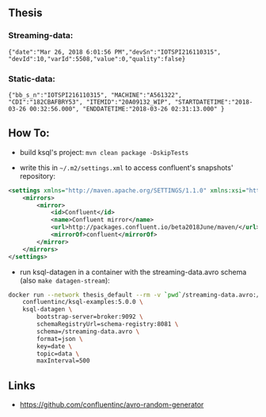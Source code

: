## Thesis

### Streaming-data:

```{"date":"Mar 26, 2018 6:01:56 PM","devSn":"IOTSPI216110315", "devId":10,"varId":5508,"value":0,"quality":false}```

### Static-data:

```{"bb_s_n":"IOTSPI216110315", "MACHINE":"A561322", "CDI":"182CBAFBRY53", "ITEMID":"20A09132_WIP", "STARTDATETIME":"2018-03-26 00:32:56.000", "ENDDATETIME:"2018-03-26 02:31:13.000" }```

## How To:
- build ksql's project: 
`mvn clean package -DskipTests`


- write this in `~/.m2/settings.xml` to access confluent's snapshots' repository:
```xml
<settings xmlns="http://maven.apache.org/SETTINGS/1.1.0" xmlns:xsi="http://www.w3.org/2001/XMLSchema-instance" xsi:schemoLocation="http://maven.apache.org/SETTINGS/1.1.0 http://maven.apache.org/xsd/settings-1.1.0.xsd">
	<mirrors>
		<mirror>
			<id>Confluent</id>
			<name>Confluent mirror</name>
			<url>http://packages.confluent.io/beta2018June/maven/</url>
			<mirrorOf>confluent</mirrorOf>
		</mirror>
	</mirrors>
</settings>

```

- run ksql-datagen in a container with the streaming-data.avro schema (also `make datagen-stream`):
```bash
docker run --network thesis_default --rm -v `pwd`/streaming-data.avro:/streaming-data.avro  \
    confluentinc/ksql-examples:5.0.0 \
    ksql-datagen \
        bootstrap-server=broker:9092 \
        schemaRegistryUrl=schema-registry:8081 \
        schema=/streaming-data.avro \
        format=json \
        key=date \
        topic=data \
        maxInterval=500 
```

## Links
- https://github.com/confluentinc/avro-random-generator
